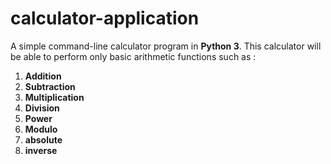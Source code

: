 # calculator-application

A simple command-line calculator program in **Python 3**. This calculator will be able to perform only basic arithmetic functions such as :
1. **Addition**
2. **Subtraction**
3. **Multiplication**
4. **Division**
5. **Power**
6. **Modulo**
7. **absolute**
8. **inverse**